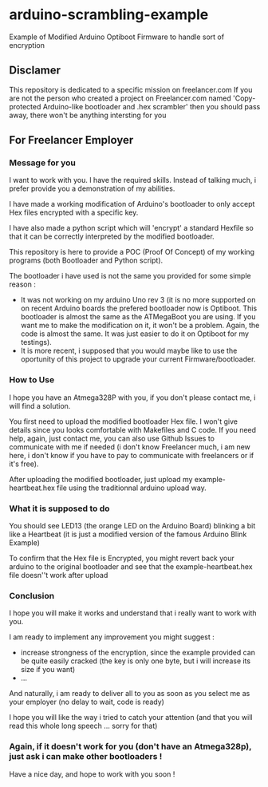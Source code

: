 # arduino-scrambling-example
Example of Modified Arduino Optiboot Firmware to handle sort of encryption

## Disclamer
This repository is dedicated to a specific mission on freelancer.com
If you are not the person who created a project on Freelancer.com named 'Copy-protected Arduino-like bootloader and .hex scrambler' then you should pass away, there won't be anything intersting for you

## For Freelancer Employer
### Message for you
I want to work with you. I have the required skills. Instead of talking much, i prefer provide you a demonstration of my abilities.

I have made a working modification of Arduino's bootloader to only accept Hex files encrypted with a specific key.

I have also made a python script which will 'encrypt' a standard Hexfile so that it can be correctly interpreted by the modified bootloader.

This repository is here to provide a POC (Proof Of Concept) of my working programs (both Bootloader and Python script).

The bootloader i have used is not the same you provided for some simple reason :
- It was not working on my arduino Uno rev 3 (it is no more supported on on recent Arduino boards the prefered bootloader now is Optiboot. This bootloader is almost the same as the ATMegaBoot you are using. If you want me to make the modification on it, it won't be a problem. Again, the code is almost the same. It was just easier to do it on Optiboot for my testings).
- It is more recent, i supposed that you would maybe like to use the oportunity of this project to upgrade your current Firmware/bootloader. 

### How to Use 
I hope you have an Atmega328P with you, if you don't please contact me, i will find a solution.

You first need to upload the modified bootloader Hex file. I won't give details since you looks comfortable with Makefiles and C code. If you need help, again, just contact me, you can also use Github Issues to communicate with me if needed (i don't know Freelancer much, i am new here, i don't know if you have to pay to communicate with freelancers or if it's free).

After uploading the modified bootloader, just upload my example-heartbeat.hex file using the traditionnal arduino upload way.

### What it is supposed to do
You should see LED13 (the orange LED on the Arduino Board) blinking a bit like a Heartbeat (it is just a modified version of the famous Arduino Blink Example)

To confirm that the Hex file is Encrypted, you might revert back your arduino to the original bootloader and see that the example-heartbeat.hex file doesn''t work after upload

### Conclusion
I hope you will make it works and understand that i really want to work with you.

I am ready to implement any improvement you might suggest :
- increase strongness of the encryption, since the example provided can be quite easily cracked (the key is only one byte, but i will increase its size if you want)
- ...

And naturally, i am ready to deliver all to you as soon as you select me as your employer (no delay to wait, code is ready)

I hope you will like the way i tried to catch your attention (and that you will read this whole long speech ... sorry for that)

### Again, if it doesn't work for you (don't have an Atmega328p), just ask i can make other bootloaders !

Have a nice day, and hope to work with you soon !


